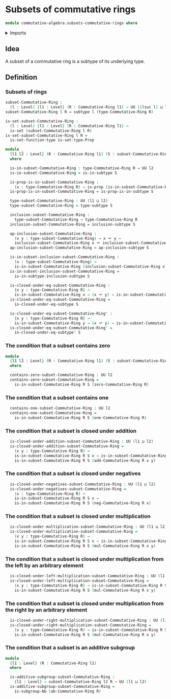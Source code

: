 # Subsets of commutative rings

```agda
module commutative-algebra.subsets-commutative-rings where
```

<details><summary>Imports</summary>

```agda
open import commutative-algebra.commutative-rings

open import foundation.identity-types
open import foundation.propositional-extensionality
open import foundation.propositions
open import foundation.sets
open import foundation.subtypes
open import foundation.universe-levels

open import group-theory.subgroups-abelian-groups
```

</details>

## Idea

A subset of a commutative ring is a subtype of its underlying type.

## Definition

### Subsets of rings

```agda
subset-Commutative-Ring :
  (l : Level) {l1 : Level} (R : Commutative-Ring l1) → UU ((lsuc l) ⊔ l1)
subset-Commutative-Ring l R = subtype l (type-Commutative-Ring R)

is-set-subset-Commutative-Ring :
  (l : Level) {l1 : Level} (R : Commutative-Ring l1) →
  is-set (subset-Commutative-Ring l R)
is-set-subset-Commutative-Ring l R =
  is-set-function-type is-set-type-Prop

module _
  {l1 l2 : Level} (R : Commutative-Ring l1) (S : subset-Commutative-Ring l2 R)
  where

  is-in-subset-Commutative-Ring : type-Commutative-Ring R → UU l2
  is-in-subset-Commutative-Ring = is-in-subtype S

  is-prop-is-in-subset-Commutative-Ring :
    (x : type-Commutative-Ring R) → is-prop (is-in-subset-Commutative-Ring x)
  is-prop-is-in-subset-Commutative-Ring = is-prop-is-in-subtype S

  type-subset-Commutative-Ring : UU (l1 ⊔ l2)
  type-subset-Commutative-Ring = type-subtype S

  inclusion-subset-Commutative-Ring :
    type-subset-Commutative-Ring → type-Commutative-Ring R
  inclusion-subset-Commutative-Ring = inclusion-subtype S

  ap-inclusion-subset-Commutative-Ring :
    (x y : type-subset-Commutative-Ring) → x ＝ y →
    inclusion-subset-Commutative-Ring x ＝ inclusion-subset-Commutative-Ring y
  ap-inclusion-subset-Commutative-Ring = ap-inclusion-subtype S

  is-in-subset-inclusion-subset-Commutative-Ring :
    (x : type-subset-Commutative-Ring) →
    is-in-subset-Commutative-Ring (inclusion-subset-Commutative-Ring x)
  is-in-subset-inclusion-subset-Commutative-Ring =
    is-in-subtype-inclusion-subtype S

  is-closed-under-eq-subset-Commutative-Ring :
    {x y : type-Commutative-Ring R} →
    is-in-subset-Commutative-Ring x → (x ＝ y) → is-in-subset-Commutative-Ring y
  is-closed-under-eq-subset-Commutative-Ring =
    is-closed-under-eq-subtype S

  is-closed-under-eq-subset-Commutative-Ring' :
    {x y : type-Commutative-Ring R} →
    is-in-subset-Commutative-Ring y → (x ＝ y) → is-in-subset-Commutative-Ring x
  is-closed-under-eq-subset-Commutative-Ring' =
    is-closed-under-eq-subtype' S
```

### The condition that a subset contains zero

```agda
module _
  {l1 l2 : Level} (R : Commutative-Ring l1) (S : subset-Commutative-Ring l2 R)
  where

  contains-zero-subset-Commutative-Ring : UU l2
  contains-zero-subset-Commutative-Ring =
    is-in-subset-Commutative-Ring R S (zero-Commutative-Ring R)
```

### The condition that a subset contains one

```agda
  contains-one-subset-Commutative-Ring : UU l2
  contains-one-subset-Commutative-Ring =
    is-in-subset-Commutative-Ring R S (one-Commutative-Ring R)
```

### The condition that a subset is closed under addition

```agda
  is-closed-under-addition-subset-Commutative-Ring : UU (l1 ⊔ l2)
  is-closed-under-addition-subset-Commutative-Ring =
    (x y : type-Commutative-Ring R) →
    is-in-subset-Commutative-Ring R S x → is-in-subset-Commutative-Ring R S y →
    is-in-subset-Commutative-Ring R S (add-Commutative-Ring R x y)
```

### The condition that a subset is closed under negatives

```agda
  is-closed-under-negatives-subset-Commutative-Ring : UU (l1 ⊔ l2)
  is-closed-under-negatives-subset-Commutative-Ring =
    (x : type-Commutative-Ring R) →
    is-in-subset-Commutative-Ring R S x →
    is-in-subset-Commutative-Ring R S (neg-Commutative-Ring R x)
```

### The condition that a subset is closed under multiplication

```agda
  is-closed-under-multiplication-subset-Commutative-Ring : UU (l1 ⊔ l2)
  is-closed-under-multiplication-subset-Commutative-Ring =
    (x y : type-Commutative-Ring R) →
    is-in-subset-Commutative-Ring R S x → is-in-subset-Commutative-Ring R S y →
    is-in-subset-Commutative-Ring R S (mul-Commutative-Ring R x y)
```

### The condition that a subset is closed under multiplication from the left by an arbitrary element

```agda
  is-closed-under-left-multiplication-subset-Commutative-Ring : UU (l1 ⊔ l2)
  is-closed-under-left-multiplication-subset-Commutative-Ring =
    (x y : type-Commutative-Ring R) → is-in-subset-Commutative-Ring R S y →
    is-in-subset-Commutative-Ring R S (mul-Commutative-Ring R x y)
```

### The condition that a subset is closed under multiplication from the right by an arbitrary element

```agda
  is-closed-under-right-multiplication-subset-Commutative-Ring : UU (l1 ⊔ l2)
  is-closed-under-right-multiplication-subset-Commutative-Ring =
    (x y : type-Commutative-Ring R) → is-in-subset-Commutative-Ring R S x →
    is-in-subset-Commutative-Ring R S (mul-Commutative-Ring R x y)
```

### The condition that a subset is an additive subgroup

```agda
module _
  {l1 : Level} (R : Commutative-Ring l1)
  where

  is-additive-subgroup-subset-Commutative-Ring :
    {l2 : Level} → subset-Commutative-Ring l2 R → UU (l1 ⊔ l2)
  is-additive-subgroup-subset-Commutative-Ring =
    is-subgroup-Ab (ab-Commutative-Ring R)
```
